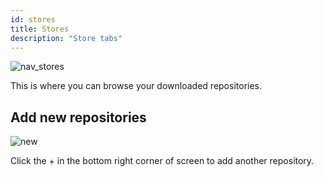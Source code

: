 ```yaml
---
id: stores
title: Stores
description: "Store tabs"
---
```


![nav_stores](/img/stores.png)

This is where you can browse your downloaded repositories.

## Add new repositories

![new](/img/nav_store_new.png)

Click the + in the bottom right corner of screen to add another repository.
